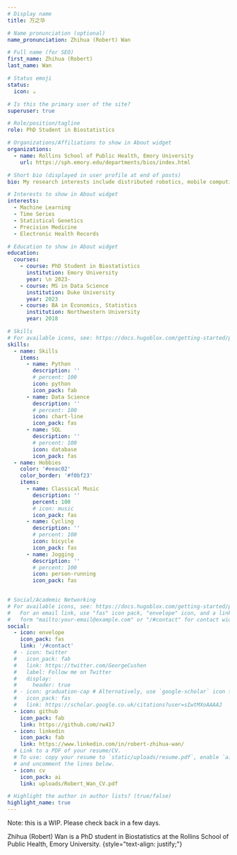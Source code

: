 ```yaml
---
# Display name
title: 万之华

# Name pronunciation (optional)
name_pronunciation: Zhihua (Robert) Wan 

# Full name (for SEO)
first_name: Zhihua (Robert)
last_name: Wan

# Status emoji
status:
  icon: ☕️

# Is this the primary user of the site?
superuser: true

# Role/position/tagline
role: PhD Student in Biostatistics

# Organizations/Affiliations to show in About widget
organizations:
  - name: Rollins School of Public Health, Emory University
    url: https://sph.emory.edu/departments/bios/index.html

# Short bio (displayed in user profile at end of posts)
bio: My research interests include distributed robotics, mobile computing and programmable matter.

# Interests to show in About widget
interests:
  - Machine Learning
  - Time Series
  - Statistical Genetics
  - Precision Medicine
  - Electronic Health Records

# Education to show in About widget
education:
  courses:
    - course: PhD Student in Biostatistics
      institution: Emory University
      year: \n 2023-
    - course: MS in Data Science
      institution: Duke University
      year: 2023
    - course: BA in Economics, Statistics
      institution: Northwestern University
      year: 2018

# Skills
# For available icons, see: https://docs.hugoblox.com/getting-started/page-builder/#icons
skills:
  - name: Skills
    items:
      - name: Python
        description: ''
        # percent: 100
        icon: python
        icon_pack: fab
      - name: Data Science
        description: ''
        # percent: 100
        icon: chart-line
        icon_pack: fas
      - name: SQL
        description: ''
        # percent: 100
        icon: database
        icon_pack: fas
  - name: Hobbies
    color: '#eeac02'
    color_border: '#f0bf23'
    items:
      - name: Classical Music
        description: ''
        percent: 100
        # icon: music
        icon_pack: fas
      - name: Cycling
        description: ''
        # percent: 100
        icon: bicycle
        icon_pack: fas
      - name: Jogging
        description: ''
        # percent: 100
        icon: person-running
        icon_pack: fas
      

# Social/Academic Networking
# For available icons, see: https://docs.hugoblox.com/getting-started/page-builder/#icons
#   For an email link, use "fas" icon pack, "envelope" icon, and a link in the
#   form "mailto:your-email@example.com" or "/#contact" for contact widget.
social:
  - icon: envelope
    icon_pack: fas
    link: '/#contact'
  # - icon: twitter
  #   icon_pack: fab
  #   link: https://twitter.com/GeorgeCushen
  #   label: Follow me on Twitter
  #   display:
  #     header: true
  # - icon: graduation-cap # Alternatively, use `google-scholar` icon from `ai` icon pack
  #   icon_pack: fas
  #   link: https://scholar.google.co.uk/citations?user=sIwtMXoAAAAJ
  - icon: github
    icon_pack: fab
    link: https://github.com/rw417
  - icon: linkedin
    icon_pack: fab
    link: https://www.linkedin.com/in/robert-zhihua-wan/
  # Link to a PDF of your resume/CV.
  # To use: copy your resume to `static/uploads/resume.pdf`, enable `ai` icons in `params.yaml`,
  # and uncomment the lines below.
  - icon: cv
    icon_pack: ai
    link: uploads/Robert_Wan_CV.pdf

# Highlight the author in author lists? (true/false)
highlight_name: true
---
```

Note: this is a WIP. Please check back in a few days.

Zhihua (Robert) Wan is a PhD student in Biostatistics at the Rollins School of Public Health, Emory University.
{style="text-align: justify;"}
